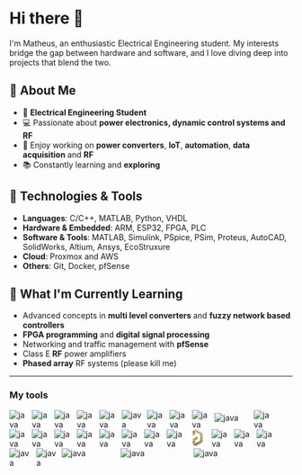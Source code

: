 # Hi there 👋

I'm Matheus, an enthusiastic Electrical Engineering student. My interests bridge the gap between hardware and software, and I love diving deep into projects that blend the two. 

## 🚀 About Me
- 🔋 **Electrical Engineering Student** 
- 💻 Passionate about **power electronics, dynamic control systems and RF** 
- 🔧 Enjoy working on **power converters**, **IoT**, **automation**, **data acquisition** and **RF**
- 📚 Constantly learning and **exploring**

## 🔨 Technologies & Tools
- **Languages**: C/C++, MATLAB, Python, VHDL
- **Hardware & Embedded**: ARM, ESP32, FPGA, PLC
- **Software & Tools**: MATLAB, Simulink, PSpice, PSim, Proteus, AutoCAD, SolidWorks, Altium, Ansys, EcoStruxure
- **Cloud**: Proxmox and AWS
- **Others**: Git, Docker, pfSense

## 🌱 What I'm Currently Learning
- Advanced concepts in **multi level converters** and **fuzzy network based controllers**
- **FPGA programming** and **digital signal processing**
- Networking and traffic management with **pfSense**
- Class E **RF** power amplifiers
- **Phased array** RF systems (please kill me)

---

### My tools

<img align="left" alt="java" width="30" style="padding-right:10px;" src="https://cdn.jsdelivr.net/gh/devicons/devicon@latest/icons/matlab/matlab-original.svg"/>
<img align="left" alt="java" width="30" style="padding-right:10px;" src="https://cdn.jsdelivr.net/gh/devicons/devicon@latest/icons/python/python-original.svg"/>
<img align="left" alt="java" width="30" style="padding-right:10px;" src="https://cdn.jsdelivr.net/gh/devicons/devicon@latest/icons/pytorch/pytorch-original.svg"/>
<img align="left" alt="java" width="30" style="padding-right:10px;" src="https://cdn.jsdelivr.net/gh/devicons/devicon@latest/icons/pandas/pandas-original.svg"/>
<img align="left" alt="java" width="30" style="padding-right:10px;" src="https://cdn.jsdelivr.net/gh/devicons/devicon@latest/icons/matplotlib/matplotlib-plain.svg"/>
<img align="left" alt="java" width="35" style="padding-right:10px;" src="https://cdn.jsdelivr.net/gh/devicons/devicon@latest/icons/numpy/numpy-plain.svg"/>
<img align="left" alt="java" width="30" style="padding-right:10px;" src="https://cdn.jsdelivr.net/gh/devicons/devicon@latest/icons/c/c-plain.svg"/>
<img align="left" alt="java" width="30" style="padding-right:10px;" src="https://cdn.jsdelivr.net/gh/devicons/devicon@latest/icons/cplusplus/cplusplus-plain.svg"/>
<img align="left" alt="java" width="30" style="padding-right:10px;" src="https://cdn.jsdelivr.net/gh/devicons/devicon@latest/icons/cmake/cmake-original.svg"/>
<img align="left" alt="java" width="60" style="padding-right:10px; padding-top:5px" src="https://upload.wikimedia.org/wikipedia/commons/thumb/7/77/Arm_logo_2017.svg/1920px-Arm_logo_2017.svg.png"/>
<img align="left" alt="java" width="30" style="padding-right:10px;" src="https://companieslogo.com/img/orig/MCHP-167156da.png?t=1720244492"/>
<img align="left" alt="java" width="30" style="padding-right:10px;" src="https://cdn.jsdelivr.net/gh/devicons/devicon@latest/icons/docker/docker-original-wordmark.svg"/>
<img align="left" alt="java" width="30" style="padding-right:10px;" src="https://cdn.jsdelivr.net/gh/devicons/devicon@latest/icons/linux/linux-original.svg"/>
<img align="left" alt="java" width="30" style="padding-right:10px;" src="https://cdn.jsdelivr.net/gh/devicons/devicon@latest/icons/amazonwebservices/amazonwebservices-original-wordmark.svg"/>
<img align="left" alt="java" width="30" style="padding-right:10px;" src="https://cdn.jsdelivr.net/gh/devicons/devicon@latest/icons/git/git-original.svg"/>
<img align="left" alt="java" width="30" style="padding-right:10px;" src="https://cdn.jsdelivr.net/gh/devicons/devicon@latest/icons/debian/debian-original.svg"/>
<br>
<img align="left" alt="java" width="30" style="padding-right:10px;" src="https://cdn.jsdelivr.net/gh/devicons/devicon@latest/icons/archlinux/archlinux-original.svg"/>
<img align="left" alt="java" width="30" style="padding-right:10px;" src="https://cdn.jsdelivr.net/gh/devicons/devicon@latest/icons/vscode/vscode-original.svg"/>
<img align="left" alt="java" width="30" style="padding-right:10px;" src="https://cdn.jsdelivr.net/gh/devicons/devicon@latest/icons/cloudflare/cloudflare-original.svg"/>
<img align="left" alt="java" width="30" style="padding-right:10px;" src="https://raw.githubusercontent.com/github/explore/7af95003139e68a3a54e382bb4f23a72836ef348/topics/altium-designer/altium-designer.png"/>
<img align="left" alt="java" width="30" style="padding-right:10px;" src="https://seeklogo.com/images/E/espressif-systems-logo-1350B9E771-seeklogo.com.png"/>
<img align="left" alt="java" width="30" style="padding-right:10px;" src="https://companieslogo.com/img/orig/KEYS-18a34669.png?t=1720244492"/>

<img align="left" alt="java" width="30" style="padding-right:10px;" src="https://companieslogo.com/img/orig/IFX.DE-51990618.png?t=1720244492"/>
<img align="left" alt="java" width="38" style="padding-right:10px;" src="https://upload.wikimedia.org/wikipedia/commons/1/17/STMicroelectronics-Logo.svg"/>

<img align="left" alt="java" width="35" style="padding-right:10px;" src="https://cdn.jsdelivr.net/gh/devicons/devicon@latest/icons/nginx/nginx-original.svg"/>
<img align="left" alt="java" width="95" style="padding-right:10px;" src="https://upload.wikimedia.org/wikipedia/commons/1/14/Ansys_logo_%282019%29.svg"/>
<img align="left" alt="java" width="120" style="padding-right:10px;" src="https://upload.wikimedia.org/wikipedia/en/d/d2/SolidWorks_Logo.svg"/>
<img align="left" alt="java" width="90" style="padding-right:10px;" src="https://upload.wikimedia.org/wikipedia/commons/6/61/AutoCAD-logo.png?20230107114132"/>
